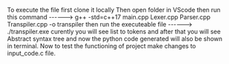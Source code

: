 To execute the file first clone it locally 
Then open folder in VScode 
then run this command ------>   g++ -std=c++17 main.cpp Lexer.cpp Parser.cpp Transpiler.cpp -o transpiler
then run the executeable file ------>    ./transpiler.exe
curently you will see list to tokens 
and after that you will see Abstract syntax tree
and now the python code generated will also be shown in terminal.
Now to test the functioning of project make changes to input_code.c file.